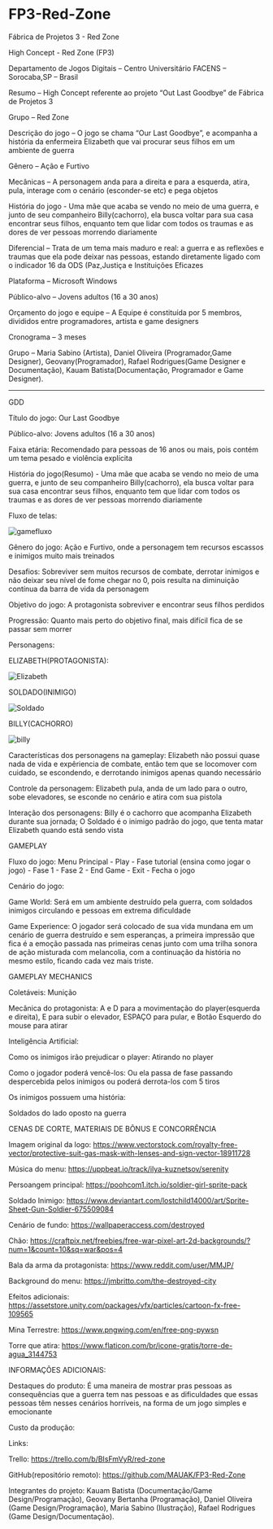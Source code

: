 # FP3-Red-Zone
Fábrica de Projetos 3 - Red Zone

High Concept - Red Zone (FP3)

Departamento de Jogos Digitais – Centro Universitário FACENS – Sorocaba,SP – Brasil

Resumo – High Concept referente ao projeto “Out Last Goodbye” de Fábrica de Projetos 3

Grupo – Red Zone

Descrição do jogo – O jogo se chama “Our Last Goodbye”, e acompanha a história da enfermeira Elizabeth que vai procurar seus filhos em um ambiente de guerra

Gênero – Ação e Furtivo

Mecânicas – A personagem anda para a direita e para a esquerda, atira, pula, interage com o cenário (esconder-se etc) e pega objetos

História do jogo - Uma mãe que acaba se vendo no meio de uma guerra, e junto de seu companheiro Billy(cachorro), ela busca voltar para sua casa encontrar seus filhos, enquanto tem que lidar com todos os traumas e as dores de ver pessoas morrendo diariamente

Diferencial – Trata de um tema mais maduro e real: a guerra e as reflexões e traumas que ela pode deixar nas pessoas, estando diretamente ligado com o indicador 16 da ODS (Paz,Justiça e Instituições Eficazes

Plataforma – Microsoft Windows

Público-alvo – Jovens adultos (16 a 30 anos)

Orçamento do jogo e equipe – A Equipe é constituída por 5 membros, divididos entre programadores, artista e game designers

Cronograma – 3 meses

Grupo – Maria Sabino (Artista), Daniel Oliveira (Programador,Game Designer), Geovany(Programador), Rafael Rodrigues(Game Designer e Documentação), Kauam Batista(Documentação, Programador e Game Designer).

--------------------


GDD

Título do jogo: Our Last Goodbye

Público-alvo: Jovens adultos (16 a 30 anos)

Faixa etária: Recomendado para pessoas de 16 anos ou mais, pois contém um tema pesado e violência explícita

História do jogo(Resumo) - Uma mãe que acaba se vendo no meio de uma guerra, e junto de seu companheiro Billy(cachorro), ela busca voltar para sua casa encontrar seus filhos, enquanto tem que lidar com todos os traumas e as dores de ver pessoas morrendo diariamente

Fluxo de telas:


![gamefluxo](https://user-images.githubusercontent.com/64094846/161396799-7f64b236-de73-4cbd-bbae-b11038c59a86.png)


Gênero do jogo: Ação e Furtivo, onde a personagem tem recursos escassos e inimigos muito mais treinados

Desafios: Sobreviver sem muitos recursos de combate, derrotar inimigos e não deixar seu nível de fome chegar no 0, pois resulta na diminuição contínua da barra de vida da personagem

Objetivo do jogo: A protagonista sobreviver e encontrar seus filhos perdidos

Progressão: Quanto mais perto do objetivo final, mais difícil fica de se passar sem morrer

Personagens:

ELIZABETH(PROTAGONISTA):

![Elizabeth](https://user-images.githubusercontent.com/64094846/165005656-dabcb502-a6e4-45d6-8c7e-fed6e115b109.png)

SOLDADO(INIMIGO)

![Soldado](https://user-images.githubusercontent.com/64094846/165008255-ce7d3075-f221-46ab-a56b-c8e78fe0edb5.png)

BILLY(CACHORRO)

![billy](https://user-images.githubusercontent.com/64094846/162047254-254a7c03-310f-41c4-a5d1-b433da99e6fe.png)


Características dos personagens na gameplay: Elizabeth não possui quase nada de vida e expêriencia de combate, então tem que se locomover com cuidado, se escondendo, e derrotando inimigos apenas quando necessário

Controle da personagem: Elizabeth pula, anda de um lado para o outro, sobe elevadores, se esconde no cenário e atira com sua pistola

Interação dos personagens: Billy é o cachorro que acompanha Elizabeth durante sua jornada; O Soldado é o inimigo padrão do jogo, que tenta matar Elizabeth quando está sendo vista



GAMEPLAY

Fluxo do jogo: Menu Principal - Play - Fase tutorial (ensina como jogar o jogo) - Fase 1 - Fase 2 - End Game
                              - Exit - Fecha o jogo

Cenário do jogo:

Game World:  Será em um ambiente destruído pela guerra, com soldados inimigos circulando e pessoas em extrema dificuldade

Game Experience: O jogador será colocado de sua vida mundana em um cenário de guerra destruído e sem esperanças, a primeira impressão que fica é a emoção passada nas primeiras cenas junto com uma trilha sonora de ação misturada com melancolia, com a continuação da história no mesmo estilo, ficando cada vez mais triste.


GAMEPLAY MECHANICS

Coletáveis: Munição

Mecânica do protagonista: A e D para a movimentação do player(esquerda e direita), E para subir o elevador, ESPAÇO para pular, e Botão Esquerdo do mouse para atirar

Inteligência Artificial: 

Como os inimigos irão prejudicar o player: Atirando no player

Como o jogador poderá vencê-los: Ou ela passa de fase passando despercebida pelos inimigos ou poderá derrota-los com 5 tiros

Os inimigos possuem uma história:

Soldados do lado oposto na guerra


CENAS DE CORTE, MATERIAIS DE BÔNUS E CONCORRÊNCIA

Imagem original da logo: https://www.vectorstock.com/royalty-free-vector/protective-suit-gas-mask-with-lenses-and-sign-vector-18911728

Música do menu: https://uppbeat.io/track/ilya-kuznetsov/serenity

Persoangem principal: https://poohcom1.itch.io/soldier-girl-sprite-pack

Soldado Inimigo: https://www.deviantart.com/lostchild14000/art/Sprite-Sheet-Gun-Soldier-675509084

Cenário de fundo: https://wallpaperaccess.com/destroyed

Chão: https://craftpix.net/freebies/free-war-pixel-art-2d-backgrounds/?num=1&count=10&sq=war&pos=4

Bala da arma da protagonista: https://www.reddit.com/user/MMJP/

Background do menu: https://jmbritto.com/the-destroyed-city

Efeitos adicionais: https://assetstore.unity.com/packages/vfx/particles/cartoon-fx-free-109565

Mina Terrestre: https://www.pngwing.com/en/free-png-pywsn

Torre que atira: https://www.flaticon.com/br/icone-gratis/torre-de-agua_3144753



INFORMAÇÕES ADICIONAIS:


Destaques do produto: É uma maneira de mostrar pras pessoas as consequências que a guerra tem nas pessoas e as dificuldades que essas pessoas têm nesses cenários horríveis, na forma de um jogo simples e emocionante

Custo da produção:

Links:

Trello: https://trello.com/b/BIsFmVyR/red-zone

GitHub(repositório remoto): https://github.com/MAUAK/FP3-Red-Zone

Integrantes do projeto: Kauam Batista (Documentação/Game Design/Programação), Geovany Bertanha (Programação), Daniel Oliveira (Game Design/Programação), Maria Sabino (Ilustração), Rafael Rodrigues (Game Design/Documentação).
